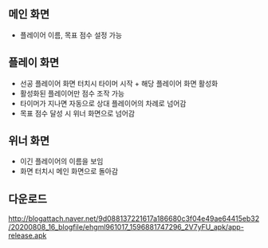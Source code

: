## 메인 화면
  - 플레이어 이름, 목표 점수 설정 가능
  
## 플레이 화면
  - 선공 플레이어 화면 터치시 타이머 시작 + 해당 플레이어 화면 활성화
  - 활성화된 플레이어만 점수 조작 가능
  - 타이머가 지나면 자동으로 상대 플레이어의 차례로 넘어감
  - 목표 점수 달성 시 위너 화면으로 넘어감
  
## 위너 화면
  - 이긴 플레이어의 이름을 보임
  - 화면 터치시 메인 화면으로 돌아감

## 다운로드
  http://blogattach.naver.net/9d088137221617a186680c3f04e49ae64415eb32/20200808_16_blogfile/ehgml961017_1596881747296_2V7yFU_apk/app-release.apk
